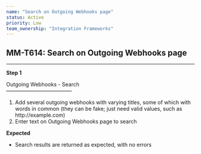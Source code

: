 ```yaml
---
name: "Search on Outgoing Webhooks page"
status: Active
priority: Low
team_ownership: "Integration Frameworks"
---
```


## MM-T614: Search on Outgoing Webhooks page

---

**Step 1**

Outgoing Webhooks - Search\
–––––––––––––––––––––––––

1. Add several outgoing webhooks with varying titles, some of which with words in common (they can be fake; just need valid values, such as http\://example.com)
2. Enter text on Outgoing Webhooks page to search

**Expected**

- Search results are returned as expected, with no errors
